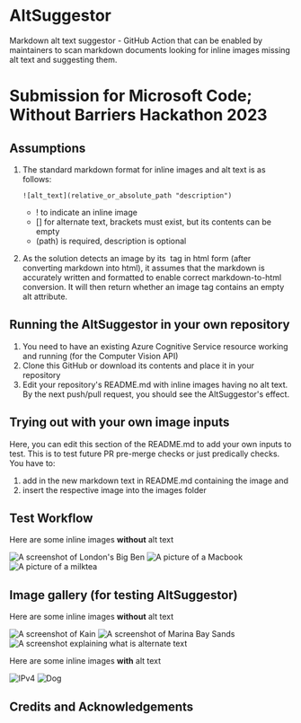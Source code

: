 # AltSuggestor
Markdown alt text suggestor - GitHub Action that can be enabled by maintainers to scan markdown documents looking for inline images missing alt text and suggesting them. 

# Submission for Microsoft Code; Without Barriers Hackathon 2023

## Assumptions
1. The standard markdown format for inline images and alt text is as follows:

    `
    ![alt_text](relative_or_absolute_path "description")
    `

    - ! to indicate an inline image
    - [] for alternate text, brackets must exist, but its contents can be empty
    - (path) is required, description is optional

2. As the solution detects an image by its <img> tag in html form (after converting markdown into html), it assumes that the markdown is accurately written and formatted to enable correct markdown-to-html conversion. It will then return whether an image tag contains an empty alt attribute.


## Running the AltSuggestor in your own repository
1. You need to have an existing Azure Cognitive Service resource working and running (for the Computer Vision API)
2. Clone this GitHub or download its contents and place it in your repository
3. Edit your repository's README.md with inline images having no alt text. By the next push/pull request, you should see the AltSuggestor's effect.
<!-- 3. Edit the .env.example file to contain your Azure Cognitive Service resource key and rename the file to .env
4. Install the dependent libraries and modules `pip3 install -r requirements.txt` -->
<!-- 5. Add your own inputs following below's section and try merging branches or pushing the new changes to the main branch. -->


## Trying out with your own image inputs
Here, you can edit this section of the README.md to add your own inputs to test.
This is to test future PR pre-merge checks or just predically checks.
You have to: 
1. add in the new markdown text in README.md containing the image and 
2. insert the respective image into the images folder


## Test Workflow
Here are some inline images **without** alt text

![](/images/bigben.jpg "A screenshot of London's Big Ben")
![](/images/macbook.jpg "A picture of a Macbook")
![](/images/milktea.jpg "A picture of a milktea")


## Image gallery (for testing AltSuggestor)

Here are some inline images **without** alt text

![](/images/kain.png "A screenshot of Kain")
![](/images/mbs.jpeg "A screenshot of Marina Bay Sands")
![](/images/alt-text.png "A screenshot explaining what is alternate text")

Here are some inline images **with** alt text

![IPv4](/images/ip.png "A screenshot explaining what is an IPv4")
![Dog](/images/dog.jpeg "A screenshot of a dog")


## Credits and Acknowledgements
